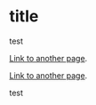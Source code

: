 # title

test

[Link to another page](./another-page_1.html).

[Link to another page](./another-page_1.md).

test
